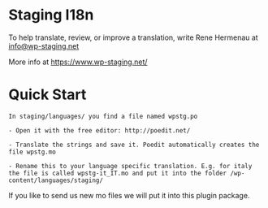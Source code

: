 #  Staging I18n #

  To help translate, review, or improve a translation, write Rene Hermenau at info@wp-staging.net

  More info at https://www.wp-staging.net/

# Quick Start #

    In staging/languages/ you find a file named wpstg.po

    - Open it with the free editor: http://poedit.net/

    - Translate the strings and save it. Poedit automatically creates the file wpstg.mo

    - Rename this to your language specific translation. E.g. for italy the file is called wpstg-it_IT.mo and put it into the folder /wp-content/languages/staging/

If you like to send us new mo files we will put it into this plugin package.

